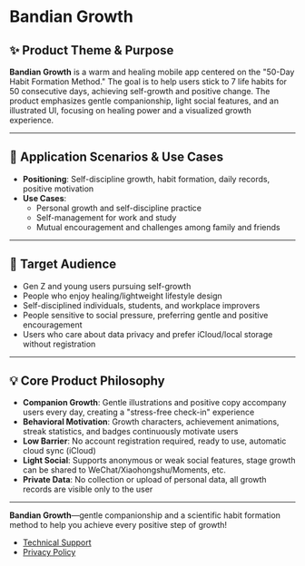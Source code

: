 # Bandian Growth

## ✨ Product Theme & Purpose

**Bandian Growth** is a warm and healing mobile app centered on the "50-Day Habit Formation Method." The goal is to help users stick to 7 life habits for 50 consecutive days, achieving self-growth and positive change. The product emphasizes gentle companionship, light social features, and an illustrated UI, focusing on healing power and a visualized growth experience.

---

## 🎯 Application Scenarios & Use Cases

- **Positioning**: Self-discipline growth, habit formation, daily records, positive motivation
- **Use Cases**:
  - Personal growth and self-discipline practice
  - Self-management for work and study
  - Mutual encouragement and challenges among family and friends

---

## 👥 Target Audience

- Gen Z and young users pursuing self-growth
- People who enjoy healing/lightweight lifestyle design
- Self-disciplined individuals, students, and workplace improvers
- People sensitive to social pressure, preferring gentle and positive encouragement
- Users who care about data privacy and prefer iCloud/local storage without registration

---

## 💡 Core Product Philosophy

- **Companion Growth**: Gentle illustrations and positive copy accompany users every day, creating a "stress-free check-in" experience
- **Behavioral Motivation**: Growth characters, achievement animations, streak statistics, and badges continuously motivate users
- **Low Barrier**: No account registration required, ready to use, automatic cloud sync (iCloud)
- **Light Social**: Supports anonymous or weak social features, stage growth can be shared to WeChat/Xiaohongshu/Moments, etc.
- **Private Data**: No collection or upload of personal data, all growth records are visible only to the user

---

**Bandian Growth**—gentle companionship and a scientific habit formation method to help you achieve every positive step of growth!

- [Technical Support](https://bandianchengzhang.github.io/support)
- [Privacy Policy](https://bandianchengzhang.github.io/privacy-policy)
